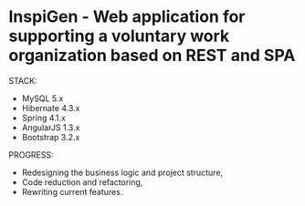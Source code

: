 InspiGen - Web application for supporting a voluntary work organization based on REST and SPA
===============================================================================================

STACK:

- MySQL 5.x
- Hibernate 4.3.x
- Spring 4.1.x
- AngularJS 1.3.x
- Bootstrap 3.2.x

PROGRESS: 

- Redesigning the business logic and project structure,
- Code reduction and refactoring,
- Rewriting current features.
